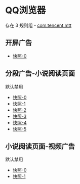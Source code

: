 # QQ浏览器

存在 3 规则组 - [com.tencent.mtt](/src/apps/com.tencent.mtt.ts)

## 开屏广告

- [快照-0](https://i.gkd.li/import/12472630)

## 分段广告-小说阅读页面

默认禁用

- [快照-0](https://i.gkd.li/import/12907446)
- [快照-1](https://i.gkd.li/import/12907445)
- [快照-2](https://i.gkd.li/import/12907654)
- [快照-3](https://i.gkd.li/import/12907651)
- [快照-4](https://i.gkd.li/import/12907655)
- [快照-5](https://i.gkd.li/import/12907653)

## 小说阅读页面-视频广告

默认禁用

- [快照-0](https://i.gkd.li/import/12909822)
- [快照-1](https://i.gkd.li/import/12908955)
